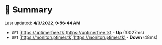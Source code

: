# 📖 Summary
Last updated: **4/3/2022, 9:56:44 AM**

- `GET` [https://uptimerfree.tk](https://uptimerfree.tk) - **Up** (10027ms)
- `GET` [https://monitoruptimer.tk](https://monitoruptimer.tk) - **Down** (48ms)
